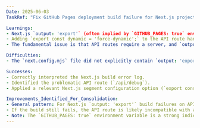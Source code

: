 ```yaml
---
Date: 2025-06-03
TaskRef: "Fix GitHub Pages deployment build failure for Next.js project"

Learnings:
- Next.js `output: 'export'` (often implied by `GITHUB_PAGES: true` env var during GitHub Pages builds) fails when encountering API routes. The error message can be `Error: export const dynamic = "force-static"/export const revalidate not configured on route "/api/..." with "output: export"`.
- Adding `export const dynamic = 'force-dynamic';` to the API route handler (e.g., `app/api/.../route.ts`) is a way to declare its dynamic nature to Next.js.
- The fundamental issue is that API routes require a server, and `output: 'export'` aims to produce serverless static assets. If an API route is essential, `output: 'export'` might not be suitable, or the route needs to be handled differently (e.g., moved to a separate serverfull deployment, or conditionally excluded if not needed for the static site).

Difficulties:
- The `next.config.mjs` file did not explicitly contain `output: 'export'`, making it clear this configuration was likely being applied by the build environment (GitHub Actions for GitHub Pages).

Successes:
- Correctly interpreted the Next.js build error log.
- Identified the problematic API route (`/api/debug`).
- Applied a relevant Next.js segment configuration option (`export const dynamic = 'force-dynamic';`) to the API route handler.

Improvements_Identified_For_Consolidation:
- General pattern: For Next.js `output: 'export'` build failures on API routes, first attempt to add `export const dynamic = 'force-dynamic';` to the route handler file.
- If the build still fails, the API route is likely incompatible with a pure static export and may need to be removed from the static build path or the application re-architected for static deployment if the API is critical.
- Note: The `GITHUB_PAGES: true` environment variable is a strong indicator that Next.js will attempt a static export (`output: 'export'`).
---
```

